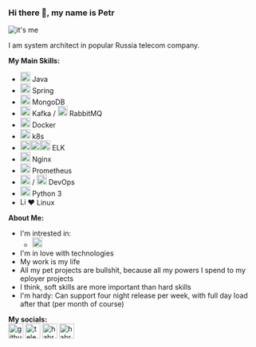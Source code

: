 ### Hi there 👋, my name is Petr
![it's me](https://kptlr.github.io/img/logo6.png)

I am system architect in popular Russia telecom company.

**My Main Skills:**
- <img src='https://kptlr.github.io/icons/java.svg' alt='Java' height='20'> Java 
- <img src='https://kptlr.github.io/icons/springio.svg' alt='Spring' height='20'> Spring 
- <img src='https://kptlr.github.io/icons/mongodb.svg' alt='MongoDB' height='20'> MongoDB
- <img src='https://kptlr.github.io/icons/kafka.svg' alt='Kafka' height='20'> Kafka / <img src='https://kptlr.github.io/icons/rmq.svg' alt='rmq' height='20'> RabbitMQ
- <img src='https://kptlr.github.io/icons/docker.svg' alt='Docker' height='20'> Docker 
- <img src='https://kptlr.github.io/icons/kubernetes-icon.svg' alt='Kubernetes' height='20'> k8s
- <img src='https://kptlr.github.io/icons/elastic.svg' alt='Elasticsearch' height='20'><img src='https://kptlr.github.io/icons/logstash.svg' alt='Logstash' height='20'><img src='https://kptlr.github.io/icons/kibana.svg' alt='Kibana' height='20'> ELK
- <img src='https://kptlr.github.io/icons/nginx.svg' alt='Nginx' height='20'> Nginx
- <img src='https://kptlr.github.io/icons/prometheusio.svg' alt='Prometheus' height='20'> Prometheus
- <img src='https://kptlr.github.io/icons/gitlab.svg' alt='Gitlab' height='20'> / <img src='https://kptlr.github.io/icons/jenkins.svg' alt='Jenkins' height='20'> DevOps
- <img src='https://kptlr.github.io/icons/python.svg' alt='Python' height='20'> Python 3
- <img src='https://kptlr.github.io/icons/linux.svg' alt='Linux' height='15'>❤️ Linux

**About Me:**
- I'm intrested in:
  - <img src='https://kptlr.github.io/icons/go.svg' alt='Go' height='20'>
- I'm in love with technologies
- My work is my life
- All my pet projects are bullshit, because all my powers I spend to my eployer projects
- I think, soft skills are more important than hard skills
- I'm hardy: Can support four night release per week, with full day load after that (per month of course)

**My socials:** <br>
[<img src='https://kptlr.github.io/icons/github.svg' alt='github' height='30'>](https://github.com/kptlr) [<img src='https://kptlr.github.io/icons/telegram.svg' alt='telegram' height='30'>](http://t.me/kptlr) [<img src='https://kptlr.github.io/icons/habr.png' alt='habr' height='30'>](https://habr.com/ru/users/keptelr/) [<img src='https://kptlr.github.io/icons/linkedin.svg' alt='habr' height='30'>](https://www.linkedin.com/in/petrbelyakov/)
